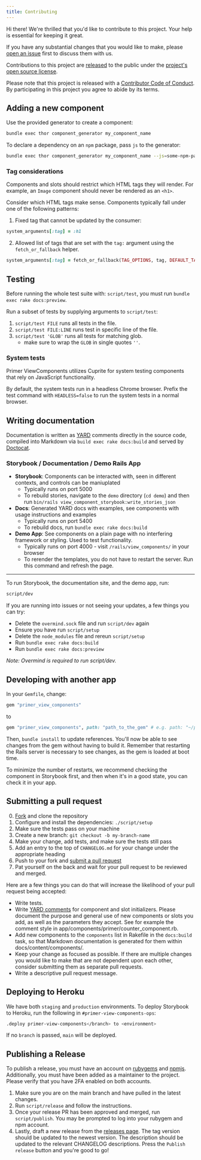 ```yaml
---
title: Contributing
---
```


Hi there! We're thrilled that you'd like to contribute to this project. Your help is essential for keeping it great.

If you have any substantial changes that you would like to make, please [open an issue](http://github.com/primer/view_components/issues/new) first to discuss them with us.

Contributions to this project are [released](https://help.github.com/articles/github-terms-of-service/#6-contributions-under-repository-license) to the public under the [project's open source license](LICENSE.txt).

Please note that this project is released with a [Contributor Code of Conduct](CODE_OF_CONDUCT.md). By participating in this project you agree to abide by its terms.

## Adding a new component

Use the provided generator to create a component:

```sh
bundle exec thor component_generator my_component_name
```

To declare a dependency on an `npm` package, pass `js` to the generator:

```sh
bundle exec thor component_generator my_component_name --js=some-npm-package-name
```

### Tag considerations

Components and slots should restrict which HTML tags they will render. For example, an `Image` component should never be rendered as an `<h1>`.

Consider which HTML tags make sense. Components typically fall under one of the following patterns:

1) Fixed tag that cannot be updated by the consumer:

```rb
system_arguments[:tag] = :h1
```

2) Allowed list of tags that are set with the `tag:` argument using the `fetch_or_fallback` helper.

```rb
system_arguments[:tag] = fetch_or_fallback(TAG_OPTIONS, tag, DEFAULT_TAG)
```

## Testing

Before running the whole test suite with: `script/test`, you must run `bundle exec rake docs:preview`.

Run a subset of tests by supplying arguments to `script/test`:

1. `script/test FILE` runs all tests in the file.
1. `script/test FILE:LINE` runs test in specific line of the file.
1. `script/test 'GLOB'` runs all tests for matching glob.
    * make sure to wrap the `GLOB` in single quotes `''`.

### System tests

Primer ViewComponents utilizes Cuprite for system testing components that rely on JavaScript functionality.

By default, the system tests run in a headless Chrome browser. Prefix the test command with `HEADLESS=false` to run the system tests in a normal browser.

## Writing documentation

Documentation is written as [YARD](https://yardoc.org/) comments directly in the source code, compiled into Markdown via `build exec rake docs:build` and served by [Doctocat](https://github.com/primer/doctocat).

### Storybook / Documentation / Demo Rails App

- **Storybook**: Components can be interacted with, seen in different contexts, and controls can be maniuplated
  - Typically runs on port 5000
  - To rebuild stories, navigate to the `demo` directory (`cd demo`) and then run `bin/rails view_component_storybook:write_stories_json`
- **Docs**: Generated YARD docs with examples, see components with usage instructions and examples
  - Typically runs on port 5400
  - To rebuild docs, run `bundle exec rake docs:build`
- **Demo App**: See components on a plain page with no interfering framework or styling. Used to test functionality.
  - Typically runs on port 4000 - visit `/rails/view_components/` in your browser
  - To rerender the templates, you do not have to restart the server. Run this command and refresh the page.

---
To run Storybook, the documentation site, and the demo app, run:

```bash
script/dev
```

If you are running into issues or not seeing your updates, a few things you can try:
- Delete the `overmind.sock` file and run `script/dev` again
- Ensure you have run `script/setup`
- Delete the `node_modules` file and rereun `script/setup`
- Run `bundle exec rake docs:build`
- Run `bundle exec rake docs:preview`

_Note: Overmind is required to run script/dev._

## Developing with another app

In your `Gemfile`, change:

```ruby
gem "primer_view_components"
```

to

```ruby
gem "primer_view_components", path: "path_to_the_gem" # e.g. path: "~/primer/view_components"
```

Then, `bundle install` to update references. You'll now be able to see changes from the gem without having to build it.
Remember that restarting the Rails server is necessary to see changes, as the gem is loaded at boot time.

To minimize the number of restarts, we recommend checking the component in Storybook first, and then when it's in a good state, you can check it in your app.

## Submitting a pull request

0. [Fork](https://github.com/primer/view_components/fork) and clone the repository
0. Configure and install the dependencies: `./script/setup`
0. Make sure the tests pass on your machine
0. Create a new branch: `git checkout -b my-branch-name`
0. Make your change, add tests, and make sure the tests still pass
0. Add an entry to the top of `CHANGELOG.md` for your change under the appropriate heading
0. Push to your fork and [submit a pull request](https://github.com/primer/view_components/compare)
0. Pat yourself on the back and wait for your pull request to be reviewed and merged.

Here are a few things you can do that will increase the likelihood of your pull request being accepted:

* Write tests.
* Write [YARD comments](https://yardoc.org/) for component and slot initializers. Please document the purpose and general use of new components or slots you add, as well as the parameters they accept. See for example the comment style in app/components/primer/counter_component.rb.
* Add new components to the `components` list in Rakefile in the `docs:build` task, so that Markdown documentation is generated for them within docs/content/components/.
* Keep your change as focused as possible. If there are multiple changes you would like to make that are not dependent upon each other, consider submitting them as separate pull requests.
* Write a descriptive pull request message.

## Deploying to Heroku

We have both `staging` and `production` environments. To deploy Storybook to Heroku, run the following in `#primer-view-components-ops`:

```bash
.deploy primer-view-components</branch> to <environment>
```

If no `branch` is passed, `main` will be deployed.

## Publishing a Release

To publish a release, you must have an account on [rubygems](https://rubygems.org/) and [npmjs](https://www.npmjs.com/). Additionally, you must have been added as a maintainer
to the project. Please verify that you have 2FA enabled on both accounts.

1. Make sure you are on the main branch and have pulled in the latest changes.
1. Run `script/release` and follow the instructions.
1. Once your release PR has been approved and merged, run `script/publish`. You may be prompted to log into your rubygem and npm account.
1. Lastly, draft a new release from the [releases page](https://github.com/primer/view_components/releases). The tag version should be updated to the newest version. The description should be updated to the relevant CHANGELOG descriptions. Press the `Publish release` button and you're good to go!
